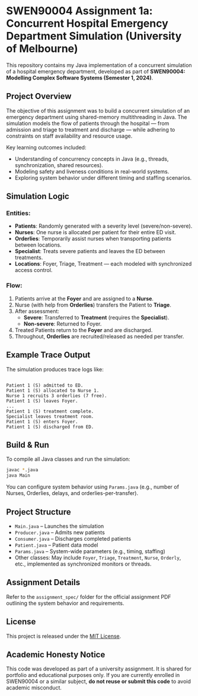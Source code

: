 # SWEN90004 Assignment 1a: Concurrent Hospital Emergency Department Simulation (University of Melbourne)

This repository contains my Java implementation of a concurrent simulation of a hospital emergency department, developed as part of **SWEN90004: Modelling Complex Software Systems (Semester 1, 2024)**.

## Project Overview

The objective of this assignment was to build a concurrent simulation of an emergency department using shared-memory multithreading in Java. The simulation models the flow of patients through the hospital — from admission and triage to treatment and discharge — while adhering to constraints on staff availability and resource usage.

Key learning outcomes included:
- Understanding of concurrency concepts in Java (e.g., threads, synchronization, shared resources).
- Modeling safety and liveness conditions in real-world systems.
- Exploring system behavior under different timing and staffing scenarios.

## Simulation Logic

### Entities:
- **Patients**: Randomly generated with a severity level (severe/non-severe).
- **Nurses**: One nurse is allocated per patient for their entire ED visit.
- **Orderlies**: Temporarily assist nurses when transporting patients between locations.
- **Specialist**: Treats severe patients and leaves the ED between treatments.
- **Locations**: Foyer, Triage, Treatment — each modeled with synchronized access control.

### Flow:
1. Patients arrive at the **Foyer** and are assigned to a **Nurse**.
2. Nurse (with help from **Orderlies**) transfers the Patient to **Triage**.
3. After assessment:
   - **Severe**: Transferred to **Treatment** (requires the **Specialist**).
   - **Non-severe**: Returned to Foyer.
4. Treated Patients return to the **Foyer** and are discharged.
5. Throughout, **Orderlies** are recruited/released as needed per transfer.

## Example Trace Output

The simulation produces trace logs like:

```

Patient 1 (S) admitted to ED.
Patient 1 (S) allocated to Nurse 1.
Nurse 1 recruits 3 orderlies (7 free).
Patient 1 (S) leaves Foyer.
...
Patient 1 (S) treatment complete.
Specialist leaves treatment room.
Patient 1 (S) enters Foyer.
Patient 1 (S) discharged from ED.

````

## Build & Run

To compile all Java classes and run the simulation:

```bash
javac *.java
java Main
````

You can configure system behavior using `Params.java` (e.g., number of Nurses, Orderlies, delays, and orderlies-per-transfer).

## Project Structure

* `Main.java` – Launches the simulation
* `Producer.java` – Admits new patients
* `Consumer.java` – Discharges completed patients
* `Patient.java` – Patient data model
* `Params.java` – System-wide parameters (e.g., timing, staffing)
* Other classes: May include `Foyer`, `Triage`, `Treatment`, `Nurse`, `Orderly`, etc., implemented as synchronized monitors or threads.

## Assignment Details

Refer to the `assignment_spec/` folder for the official assignment PDF outlining the system behavior and requirements.

## License

This project is released under the [MIT License](LICENSE).

## Academic Honesty Notice

This code was developed as part of a university assignment. It is shared for portfolio and educational purposes only. If you are currently enrolled in SWEN90004 or a similar subject, **do not reuse or submit this code** to avoid academic misconduct.
